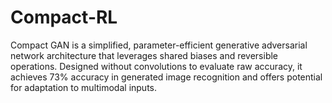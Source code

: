 # Compact-RL
Compact GAN is a simplified, parameter-efficient generative adversarial network architecture that leverages shared biases and reversible operations. Designed without convolutions to evaluate raw accuracy, it achieves 73% accuracy in generated image recognition and offers potential for adaptation to multimodal inputs.
